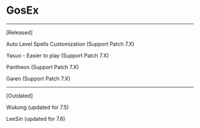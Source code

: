 # GosEx
_______________________________________________________________
[Released] 

Auto Level Spells Customization (Support Patch 7.X)

Yasuo - Easier to play (Support Patch 7.X)

Pantheon (Support Patch 7.X)

Garen (Support Patch 7.X)
_______________________________________________________________
[Outdated]

Wukong (updated for 7.5)

LeeSin (updated for 7.6)

